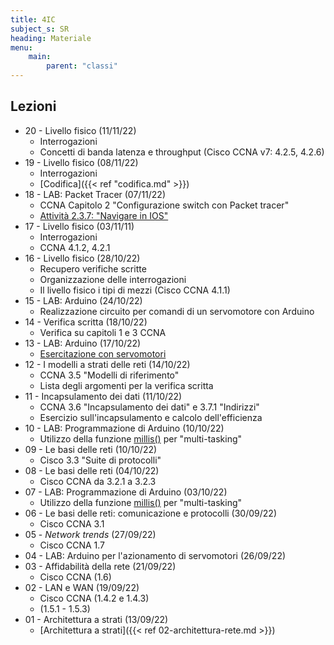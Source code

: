 ```yaml
---
title: 4IC
subject_s: SR
heading: Materiale
menu:
    main:
        parent: "classi"
---
```


## Lezioni
<!-- 
* 21 - LAB (14/11/22)
    * -->
* 20 - Livello fisico (11/11/22)
    * Interrogazioni
    * Concetti di banda latenza e throughput (Cisco CCNA v7: 4.2.5, 4.2.6)
* 19 - Livello fisico (08/11/22)
    * Interrogazioni
    * [Codifica]({{< ref "codifica.md" >}}) 
* 18 - LAB: Packet Tracer (07/11/22)
    * CCNA Capitolo 2 "Configurazione switch con Packet tracer"
    * [Attività 2.3.7: "Navigare in IOS"](https://classroom.google.com/c/NTQ3MzU5MjgzNjg5/a/NTY4NTE1MDYzMTAy/details)
* 17 - Livello fisico (03/11/11)
    * Interrogazioni
    * CCNA 4.1.2, 4.2.1
* 16 - Livello fisico (28/10/22)
    * Recupero verifiche scritte
    * Organizzazione delle interrogazioni
    * Il livello fisico i tipi di mezzi (Cisco CCNA 4.1.1)
* 15 - LAB: Arduino (24/10/22)
    * Realizzazione circuito per comandi di un servomotore con Arduino
* 14 - Verifica scritta (18/10/22)
    * Verifica su capitoli 1 e 3 CCNA 
* 13 - LAB: Arduino (17/10/22)
    * [Esercitazione con servomotori](https://classroom.google.com/c/NTQ3MzU5MjgzNjg5/a/NTU3MTYyNjQ1Mjk4/details)
* 12 - I modelli a strati delle reti (14/10/22)
    * CCNA 3.5 "Modelli di riferimento"
    * Lista degli argomenti per la verifica scritta
* 11 - Incapsulamento dei dati (11/10/22)
    * CCNA 3.6 "Incapsulamento dei dati" e 3.7.1 "Indirizzi"
    * Esercizio sull'incapsulamento e calcolo dell'efficienza
* 10 - LAB: Programmazione di Arduino (10/10/22)
    * Utilizzo della funzione [millis()](https://www.arduino.cc/reference/en/language/functions/time/) per "multi-tasking"
* 09 - Le basi delle reti (10/10/22)
    * Cisco 3.3 "Suite di protocolli"
* 08 - Le basi delle reti (04/10/22)
    * Cisco CCNA da 3.2.1 a 3.2.3
* 07 - LAB: Programmazione di Arduino (03/10/22)
    * Utilizzo della funzione [millis()](https://www.arduino.cc/reference/en/language/functions/time/millis/) per "multi-tasking"
* 06 - Le basi delle reti: comunicazione e protocolli (30/09/22)
    * Cisco CCNA 3.1
* 05 - *Network trends* (27/09/22)
    * Cisco CCNA 1.7
* 04 - LAB: Arduino per l'azionamento di servomotori (26/09/22)
* 03 - Affidabilità della rete (21/09/22)
    * Cisco CCNA (1.6)
* 02 - LAN e WAN (19/09/22)
    * Cisco CCNA (1.4.2 e 1.4.3)
    * (1.5.1 - 1.5.3)
* 01 - Architettura a strati (13/09/22)
    * [Architettura a strati]({{< ref 02-architettura-rete.md >}})
